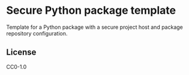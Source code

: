 # Secure Python package template

Template for a Python package with a secure
project host and package repository configuration.

## License

CC0-1.0
